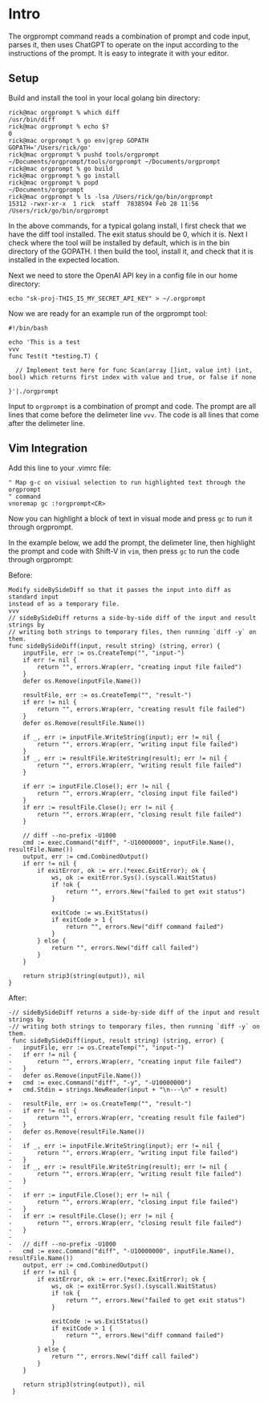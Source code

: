 Intro
=====

The orgprompt command reads a combination of prompt and code input, parses it, then uses ChatGPT to
operate on the input according to the instructions of the prompt. It is easy to integrate it with
your editor.

Setup
-----

Build and install the tool in your local golang bin directory:

```
rick@mac orgprompt % which diff
/usr/bin/diff
rick@mac orgprompt % echo $?
0
rick@mac orgprompt % go env|grep GOPATH
GOPATH='/Users/rick/go'
rick@mac orgprompt % pushd tools/orgprompt 
~/Documents/orgprompt/tools/orgprompt ~/Documents/orgprompt
rick@mac orgprompt % go build
rick@mac orgprompt % go install
rick@mac orgprompt % popd
~/Documents/orgprompt
rick@mac orgprompt % ls -lsa /Users/rick/go/bin/orgprompt
15312 -rwxr-xr-x  1 rick  staff  7838594 Feb 28 11:56 /Users/rick/go/bin/orgprompt
```

In the above commands, for a typical golang install, I first check that we have
the diff tool installed. The exit status should be 0, which it is. Next I check
where the tool will be installed by default, which is in the bin directory of
the GOPATH. I then build the tool, install it, and check that it is installed
in the expected location.

Next we need to store the OpenAI API key in a config file in our home directory:

```
echo "sk-proj-THIS_IS_MY_SECRET_API_KEY" > ~/.orgprompt
```

Now we are ready for an example run of the orgprompt tool:

```
#!/bin/bash

echo 'This is a test
vvv
func Test(t *testing.T) {

  // Implement test here for func Scan(array []int, value int) (int, bool) which returns first index with value and true, or false if none

}'|./orgprompt
```

Input to `orgprompt` is a combination of prompt and code. The prompt are all lines that come before
the delimeter line `vvv`. The code is all lines that come after the delimeter line.

Vim Integration
---------------
Add this line to your .vimrc file:

```
" Map g-c on visiual selection to run highlighted text through the orgprompt
" command
vnoremap gc :!orgprompt<CR>
```

Now you can highlight a block of text in visual mode and press `gc` to run it through orgprompt.

In the example below, we add the prompt, the delimeter line, then highlight the prompt and
code with Shift-V in `vim`, then press `gc` to run the code through orgprompt:

Before:
```
Modify sideBySideDiff so that it passes the input into diff as standard input
instead of as a temporary file.
vvv
// sideBySideDiff returns a side-by-side diff of the input and result strings by
// writing both strings to temporary files, then running `diff -y` on them.
func sideBySideDiff(input, result string) (string, error) {
	inputFile, err := os.CreateTemp("", "input-")
	if err != nil {
		return "", errors.Wrap(err, "creating input file failed")
	}
	defer os.Remove(inputFile.Name())

	resultFile, err := os.CreateTemp("", "result-")
	if err != nil {
		return "", errors.Wrap(err, "creating result file failed")
	}
	defer os.Remove(resultFile.Name())

	if _, err := inputFile.WriteString(input); err != nil {
		return "", errors.Wrap(err, "writing input file failed")
	}
	if _, err := resultFile.WriteString(result); err != nil {
		return "", errors.Wrap(err, "writing result file failed")
	}

	if err := inputFile.Close(); err != nil {
		return "", errors.Wrap(err, "closing input file failed")
	}
	if err := resultFile.Close(); err != nil {
		return "", errors.Wrap(err, "closing result file failed")
	}

	// diff --no-prefix -U1000
	cmd := exec.Command("diff", "-U10000000", inputFile.Name(), resultFile.Name())
	output, err := cmd.CombinedOutput()
	if err != nil {
		if exitError, ok := err.(*exec.ExitError); ok {
			ws, ok := exitError.Sys().(syscall.WaitStatus)
			if !ok {
				return "", errors.New("failed to get exit status")
			}

			exitCode := ws.ExitStatus()
			if exitCode > 1 {
				return "", errors.New("diff command failed")
			}
		} else {
			return "", errors.New("diff call failed")
		}
	}

	return strip3(string(output)), nil
}
```

After:
```
-// sideBySideDiff returns a side-by-side diff of the input and result strings by
-// writing both strings to temporary files, then running `diff -y` on them.
 func sideBySideDiff(input, result string) (string, error) {
-	inputFile, err := os.CreateTemp("", "input-")
-	if err != nil {
-		return "", errors.Wrap(err, "creating input file failed")
-	}
-	defer os.Remove(inputFile.Name())
+	cmd := exec.Command("diff", "-y", "-U10000000")
+	cmd.Stdin = strings.NewReader(input + "\n---\n" + result)
 
-	resultFile, err := os.CreateTemp("", "result-")
-	if err != nil {
-		return "", errors.Wrap(err, "creating result file failed")
-	}
-	defer os.Remove(resultFile.Name())
-
-	if _, err := inputFile.WriteString(input); err != nil {
-		return "", errors.Wrap(err, "writing input file failed")
-	}
-	if _, err := resultFile.WriteString(result); err != nil {
-		return "", errors.Wrap(err, "writing result file failed")
-	}
-
-	if err := inputFile.Close(); err != nil {
-		return "", errors.Wrap(err, "closing input file failed")
-	}
-	if err := resultFile.Close(); err != nil {
-		return "", errors.Wrap(err, "closing result file failed")
-	}
-
-	// diff --no-prefix -U1000
-	cmd := exec.Command("diff", "-U10000000", inputFile.Name(), resultFile.Name())
 	output, err := cmd.CombinedOutput()
 	if err != nil {
 		if exitError, ok := err.(*exec.ExitError); ok {
 			ws, ok := exitError.Sys().(syscall.WaitStatus)
 			if !ok {
 				return "", errors.New("failed to get exit status")
 			}
 
 			exitCode := ws.ExitStatus()
 			if exitCode > 1 {
 				return "", errors.New("diff command failed")
 			}
 		} else {
 			return "", errors.New("diff call failed")
 		}
 	}
 
 	return strip3(string(output)), nil
 }
```
